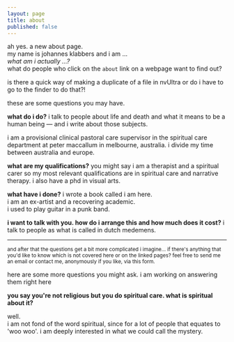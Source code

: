 ```yaml
---
layout: page
title: about
published: false
---
```


ah yes. a new about page.  
my name is johannes klabbers and i am ...  
*what am i actually ...?*  
what do people who click on the `about` link on a webpage want to find out?

is there a quick way of making a duplicate of a file in nvUltra or do i have to go to the finder to do that?!

these are some questions you may have.

**what do i do?**
i talk to people about life and death and what it means to be a human being — and i write about those subjects.

i am a provisional clinical pastoral care supervisor in the spiritual care department at peter maccallum in melbourne, australia. i divide my time between australia and europe.  

**what are my qualifications?**
you might say i am a therapist and a spiritual carer so my most relevant qualifications are in spiritual care and narrative therapy. i also have a phd in visual arts.

**what have i done?**
i wrote a book called i am here.  
i am an ex-artist and a recovering academic.  
i used to play guitar in a punk band.  

**i want to talk with you. how do i arrange this and how much does it cost?**
i talk to people as what is called in dutch medemens.

----------------------

<small>and after that the questions get a bit more complicated i imagine... if there's anything that you'd like to know which is not covered here or on the linked pages? feel free to send me an email or contact me, anonymously if you like, via this form.</small>

here are some more questions you might ask. i am working on answering them right here

**you say you're not religious but you do spiritual care. what is spiritual about it?**

well.  
i am not fond of the word spiritual, since for a lot of people that equates to 'woo woo'. i am deeply interested in what we could call the mystery.

